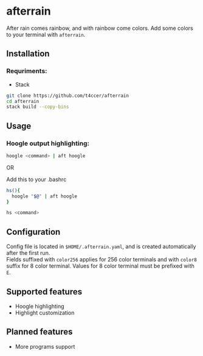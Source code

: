 # afterrain
  After rain comes rainbow, and with rainbow come colors. Add some colors to your terminal with `afterrain`.

## Installation
### Requriments: 
 - Stack

  ```bash
  git clone https://github.com/t4ccer/afterrain
  cd afterrain
  stack build --copy-bins
  ```

## Usage
  ### Hoogle output highlighting:
  ```bash
  hoogle <command> | aft hoogle
  ```
  OR  
  
  
  Add this to your .bashrc
  ```bash
  hs(){
    hoogle "$@" | aft hoogle
  }
  ```
  ```bash
  hs <command>
  ```

## Configuration
  Config file is located in `$HOME/.afterrain.yaml`, and is created automatically after the first run.  
  Fields suffixed with `color256` applies for  256 color terminals and with `color8` suffix for 8 color terminal. Values for 8 color terminal must be prefixed with `E`.

## Supported features
 - Hoogle highlighting
 - Highlight customization

## Planned features
 - More programs support
